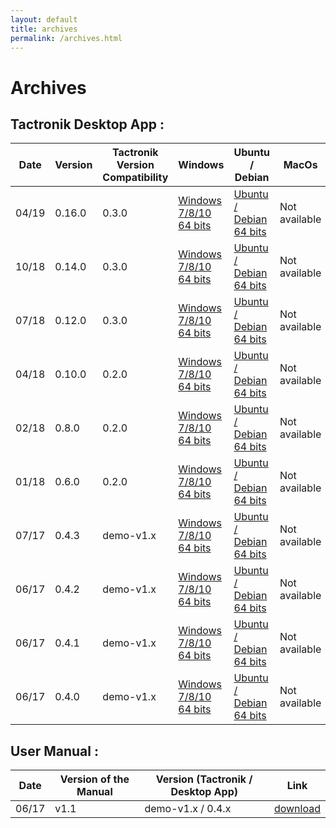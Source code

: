 ```yaml
---
layout: default
title: archives
permalink: /archives.html
---
```


# Archives

## Tactronik Desktop App :

| Date | Version | Tactronik Version Compatibility | Windows | Ubuntu / Debian | MacOs |
|------|---------|-------------|---------|--------|-------|
| 04/19 | 0.16.0 | 0.3.0 | [Windows 7/8/10 64 bits](https://github.com/ActronikaSAS/tactronik-demo-kit/releases/download/v0.16.0/Tactronik.demo.kit.Setup.0.16.0.exe) | [Ubuntu / Debian 64 bits](https://github.com/ActronikaSAS/tactronik-demo-kit/releases/download/v0.16.0/desktop-demo-kit_0.16.0_amd64.deb) | Not available |
| 10/18 | 0.14.0 | 0.3.0 | [Windows 7/8/10 64 bits](https://github.com/ActronikaSAS/tactronik-demo-kit/releases/download/v0.14.0/Tactronik.demo.kit.Setup.0.14.0.exe) | [Ubuntu / Debian 64 bits](https://github.com/ActronikaSAS/tactronik-demo-kit/releases/download/v0.14.0/desktop-demo-kit_0.14.0_amd64.deb) | Not available |
| 07/18 | 0.12.0 | 0.3.0 | [Windows 7/8/10 64 bits](https://github.com/ActronikaSAS/tactronik-demo-kit/releases/download/v0.12.0x/Tactronik.demo.kit.Setup.0.12.0.exe) | [Ubuntu / Debian 64 bits](https://github.com/ActronikaSAS/tactronik-demo-kit/releases/download/v0.12.0x/desktop-demo-kit_0.12.0_amd64.deb) | Not available |
| 04/18 | 0.10.0 | 0.2.0 | [Windows 7/8/10 64 bits](https://github.com/ActronikaSAS/tactronik-demo-kit/releases/download/v0.10.0/Tactronik.demo.kit.Setup.0.10.0.exe) | [Ubuntu / Debian 64 bits](https://github.com/ActronikaSAS/tactronik-demo-kit/releases/download/v0.10.0/desktop-demo-kit_0.10.0_amd64.deb) | Not available |
| 02/18 | 0.8.0 | 0.2.0 | [Windows 7/8/10 64 bits](https://github.com/ActronikaSAS/tactronik-demo-kit/releases/download/v0.8.0/Tactronik.demo.kit.Setup.0.8.0.exe) | [Ubuntu / Debian 64 bits](https://github.com/ActronikaSAS/tactronik-demo-kit/releases/download/v0.8.0/desktop-demo-kit_0.8.0_amd64.deb) | Not available |
| 01/18 | 0.6.0 | 0.2.0 | [Windows 7/8/10 64 bits](https://github.com/ActronikaSAS/tactronik-demo-kit/releases/download/v0.6.0/Tactronik.demo.kit.Setup.0.6.0.exe) | [Ubuntu / Debian 64 bits](https://github.com/ActronikaSAS/tactronik-demo-kit/releases/download/v0.6.0/desktop-demo-kit_0.6.0_amd64.deb) | Not available |
| 07/17 | 0.4.3 | demo-v1.x | [Windows 7/8/10 64 bits](https://github.com/ActronikaSAS/tactronik-demo-kit/releases/download/v0.4.3/Tactronik.demo.kit.Setup.0.4.3.exe) | [Ubuntu / Debian 64 bits](https://github.com/ActronikaSAS/tactronik-demo-kit/releases/download/v0.4.3/desktop-demo-kit_0.4.3_amd64.deb) | Not available |
| 06/17 | 0.4.2 | demo-v1.x | [Windows 7/8/10 64 bits](https://github.com/ActronikaSAS/tactronik-demo-kit/releases/download/v0.4.2/Tactronik.demo.kit.Setup.0.4.2.exe) | [Ubuntu / Debian 64 bits](https://github.com/ActronikaSAS/tactronik-demo-kit/releases/download/v0.4.2/desktop-demo-kit_0.4.2_amd64.deb) | Not available |
| 06/17 | 0.4.1 | demo-v1.x | [Windows 7/8/10 64 bits](https://github.com/ActronikaSAS/tactronik-demo-kit/releases/download/v0.4.1/Tactronik.demo.kit.Setup.0.4.1.exe) | [Ubuntu / Debian 64 bits](https://github.com/ActronikaSAS/tactronik-demo-kit/releases/download/v0.4.1/desktop-demo-kit_0.4.1_amd64.deb) | Not available |
| 06/17 | 0.4.0 | demo-v1.x | [Windows 7/8/10 64 bits](https://github.com/ActronikaSAS/tactronik-demo-kit/releases/download/v0.4.0/Tactronik.demo.kit.Setup.0.4.0.exe) | [Ubuntu / Debian 64 bits](https://github.com/ActronikaSAS/tactronik-demo-kit/releases/download/v0.4.0/desktop-demo-kit_0.4.0_amd64.deb) | Not available |

## User Manual :

| Date  | Version of the Manual | Version (Tactronik / Desktop App) | Link |
|-------|-----------------------|-----------------------------------|------|
| 06/17 | v1.1  | demo-v1.x / 0.4.x                 | [download](/resources/documentations/user-manual/Tactronik-Evaluationkit-UserManual-v1.1.pdf) |


